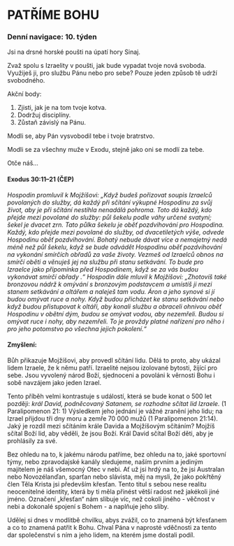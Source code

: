# PATŘÍME BOHU

### Denní navigace: 10. týden

Jsi na drsné horské poušti na úpatí hory Sinaj.

Zvaž spolu s Izraelity v poušti, jak bude vypadat tvoje nová svoboda. Využiješ ji, pro službu Pánu nebo pro sebe? Pouze jeden způsob tě udrží svobodného.

Akční body:
1. Zjisti, jak je na tom tvoje kotva.
2. Dodržuj disciplíny.
3. Zůstaň závislý na Pánu.

Modli se, aby Pán vysvobodil tebe i tvoje bratrstvo.

Modli se za všechny muže v Exodu, stejně jako oni se modlí za tebe.

Otče náš...

#### Exodus 30:11–21 (ČEP)
*Hospodin promluvil k Mojžíšovi: „Když budeš pořizovat soupis Izraelců povolaných do služby, dá každý při sčítání výkupné Hospodinu za svůj život, aby je při sčítání nestihla nenadálá pohroma. Toto dá každý, kdo přejde mezi povolané do služby: půl šekelu podle váhy určené svatyní; šekel je dvacet zrn. Tato půlka šekelu je oběť pozdvihování pro Hospodina. Každý, kdo přejde mezi povolané do služby, od dvacetiletých výše, odvede Hospodinu oběť pozdvihování. Bohatý nebude dávat více a nemajetný nedá méně než půl šekelu, když se bude odvádět Hospodinu oběť pozdvihování na vykonání smírčích obřadů za vaše životy. Vezmeš od Izraelců obnos na smírčí oběti a věnuješ jej na službu při stanu setkávání. To bude pro Izraelce jako připomínka před Hospodinem, když se za vás budou vykonávat smírčí obřady .“ Hospodin dále mluvil k Mojžíšovi: „Zhotovíš také bronzovou nádrž k omývání s bronzovým podstavcem a umístíš ji mezi stanem setkávání a oltářem a naleješ tam vodu. Áron a jeho synové si jí budou omývat ruce a nohy. Když budou přicházet ke stanu setkávání nebo když budou přistupovat k oltáři, aby konali službu a obraceli ohnivou oběť Hospodinu v obětní dým, budou se omývat vodou, aby nezemřeli. Budou si omývat ruce i nohy, aby nezemřeli. To je provždy platné nařízení pro něho i pro jeho potomstvo po všechna jejich pokolení.“*

#### Zmyšlení:
Bůh přikazuje Mojžíšovi, aby provedl sčítání lidu. Dělá to proto, aby ukázal lidem Izraele, že k němu patří. Izraelité nejsou izolované bytosti, žijící pro sebe. Jsou vyvolený národ Boží, sjednoceni a povoláni k věrnosti Bohu i sobě navzájem jako jeden Izrael.

Tento příběh velmi kontrastuje s událostí, která se bude konat o 500 let později: *král David, podněcovaný Satanem, se rozhodne sčítat lid Izraele.* (1 Paralipomenon 21: 1) Výsledkem jeho jednání je vážné zranění jeho lidu; na Izrael přijdou tři dny moru a zemře 70 000 mužů (1 Paralipomenon 21:14). Jaký je rozdíl mezi sčítáním krále Davida a Mojžíšovým sčítáním? Mojžíš sčítal Boží lid, aby věděli, že jsou Boží. Král David sčítal Boží děti, aby je prohlásily za své.

Bez ohledu na to, k jakému národu patříme, bez ohledu na to, jaké sportovní týmy, nebo zpravodajské kanály sledujeme, naším prvním a jediným majitelem je náš všemocný Otec v nebi. Ať už jsi hrdý na to, že jsi Australan nebo Novozélanďan, sparťan nebo slávista, měj na mysli, že jako pokřtěný člen Těla Krista jsi především křesťan. Tento titul s sebou nese realitu neocenitelné identity, která by ti měla přinést větší radost než jakékoli jiné jméno. Označení „křesťan“ nám slibuje víc, než cokoli jiného - věčnost v nebi a dokonalé spojení s Bohem - a naplňuje jeho sliby.

Udělej si dnes v modlitbě chvilku, abys zvážil, co to znamená být křesťanem a co to znamená patřit k Bohu. Chval Pána v naprosté vděčnosti za tento dar společenství s ním a jeho lidem, na kterém jsme dostali podíl.
